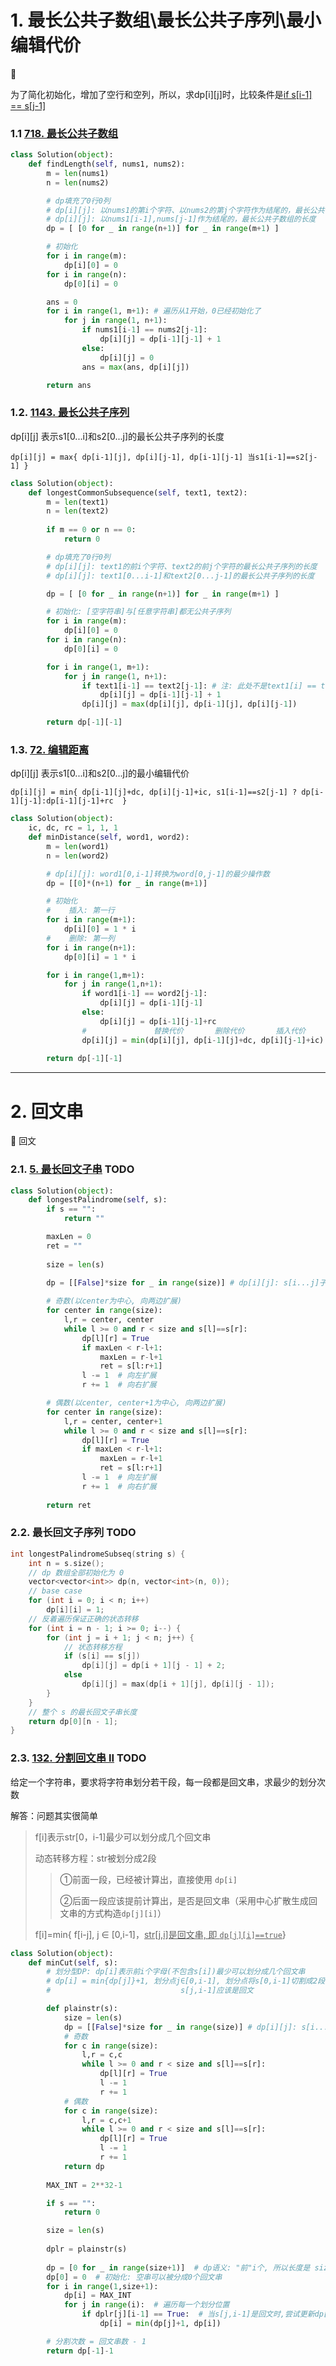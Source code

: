 # 1. 最长公共子数组\最长公共子序列\最小编辑代价

:slightly_smiling_face:

为了简化初始化，增加了空行和空列，所以，求dp\[i\]\[j\]时，比较条件是<u>if s[i-1] == s[j-1]</u>

### 1.1 [718. 最长公共子数组](https://leetcode-cn.com/problems/maximum-length-of-repeated-subarray/)

```python
class Solution(object):
    def findLength(self, nums1, nums2):
        m = len(nums1)
        n = len(nums2)

        # dp填充了0行0列
        # dp[i][j]: 以nums1的第i个字符、以nums2的第j个字符作为结尾的，最长公共子数组的长度
        # dp[i][j]: 以nums1[i-1],nums[j-1]作为结尾的，最长公共子数组的长度
        dp = [ [0 for _ in range(n+1)] for _ in range(m+1) ]

        # 初始化
        for i in range(m):
            dp[i][0] = 0
        for i in range(n):
            dp[0][i] = 0

        ans = 0
        for i in range(1, m+1): # 遍历从1开始，0已经初始化了
            for j in range(1, n+1):
                if nums1[i-1] == nums2[j-1]:
                    dp[i][j] = dp[i-1][j-1] + 1
                else:
                    dp[i][j] = 0
                ans = max(ans, dp[i][j])

        return ans
```


### 1.2. [1143. 最长公共子序列](https://leetcode-cn.com/problems/longest-common-subsequence/)


dp[i][j] 表示s1[0...i]和s2[0...j]的最长公共子序列的长度

`dp[i][j] = max{ dp[i-1][j], dp[i][j-1], dp[i-1][j-1] 当s1[i-1]==s2[j-1] }`

```python
class Solution(object):
    def longestCommonSubsequence(self, text1, text2):
        m = len(text1)
        n = len(text2)
        
        if m == 0 or n == 0:
            return 0

        # dp填充了0行0列
        # dp[i][j]: text1的前i个字符、text2的前j个字符的最长公共子序列的长度
        # dp[i][j]: text1[0...i-1]和text2[0...j-1]的最长公共子序列的长度

        dp = [ [0 for _ in range(n+1)] for _ in range(m+1) ]

        # 初始化: [空字符串]与[任意字符串]都无公共子序列
        for i in range(m):
            dp[i][0] = 0
        for i in range(n):
            dp[0][i] = 0

        for i in range(1, m+1):
            for j in range(1, n+1): 
                if text1[i-1] == text2[j-1]: # 注: 此处不是text1[i] == text2[j] (因为增加了0行0列)
                    dp[i][j] = dp[i-1][j-1] + 1
                dp[i][j] = max(dp[i][j], dp[i-1][j], dp[i][j-1])

        return dp[-1][-1]
```

### 1.3. [72. 编辑距离](https://leetcode-cn.com/problems/edit-distance/)

dp[i][j] 表示s1[0...i]和s2[0...j]的最小编辑代价

`dp[i][j] = min{ dp[i-1][j]+dc, dp[i][j-1]+ic, s1[i-1]==s2[j-1] ? dp[i-1][j-1]:dp[i-1][j-1]+rc  }`

```python
class Solution(object):
    ic, dc, rc = 1, 1, 1
    def minDistance(self, word1, word2):
        m = len(word1)
        n = len(word2)

        # dp[i][j]: word1[0,i-1]转换为word[0,j-1]的最少操作数
        dp = [[0]*(n+1) for _ in range(m+1)]

        # 初始化
        #    插入: 第一行
        for i in range(m+1):
            dp[i][0] = 1 * i
        #    删除: 第一列
        for i in range(n+1):
            dp[0][i] = 1 * i

        for i in range(1,m+1):
            for j in range(1,n+1):
                if word1[i-1] == word2[j-1]:
                    dp[i][j] = dp[i-1][j-1]
                else:
                    dp[i][j] = dp[i-1][j-1]+rc
                #               替换代价       删除代价       插入代价
                dp[i][j] = min(dp[i][j], dp[i-1][j]+dc, dp[i][j-1]+ic)
        
        return dp[-1][-1]
```

----


# 2. 回文串

:slightly_smiling_face: 回文

### 2.1. [5. 最长回文子串](https://leetcode-cn.com/problems/longest-palindromic-substring/)  TODO

```python
class Solution(object):
    def longestPalindrome(self, s):
        if s == "":
    	    return ""

        maxLen = 0
        ret = ""
        
        size = len(s)
        
        dp = [[False]*size for _ in range(size)] # dp[i][j]: s[i...j]子串是否为回文

        # 奇数(以center为中心, 向两边扩展)
        for center in range(size):
            l,r = center, center
            while l >= 0 and r < size and s[l]==s[r]:
                dp[l][r] = True
                if maxLen < r-l+1:
                    maxLen = r-l+1
                    ret = s[l:r+1]
                l -= 1  # 向左扩展
                r += 1  # 向右扩展

        # 偶数(以center, center+1为中心, 向两边扩展)
        for center in range(size):
            l,r = center, center+1
            while l >= 0 and r < size and s[l]==s[r]:
                dp[l][r] = True
                if maxLen < r-l+1:
                    maxLen = r-l+1
                    ret = s[l:r+1]
                l -= 1  # 向左扩展
                r += 1  # 向右扩展
                
        return ret
```



### 2.2. 最长回文子序列  TODO

```c
int longestPalindromeSubseq(string s) {
    int n = s.size();
    // dp 数组全部初始化为 0
    vector<vector<int>> dp(n, vector<int>(n, 0));
    // base case
    for (int i = 0; i < n; i++)
        dp[i][i] = 1;
    // 反着遍历保证正确的状态转移
    for (int i = n - 1; i >= 0; i--) {
        for (int j = i + 1; j < n; j++) {
            // 状态转移方程
            if (s[i] == s[j])
                dp[i][j] = dp[i + 1][j - 1] + 2;
            else
                dp[i][j] = max(dp[i + 1][j], dp[i][j - 1]);
        }
    }
    // 整个 s 的最长回文子串长度
    return dp[0][n - 1];
}
```

### 2.3. [132. 分割回文串 II](https://leetcode-cn.com/problems/palindrome-partitioning-ii/)   TODO

给定一个字符串，要求将字符串划分若干段，每一段都是回文串，求最少的划分次数

解答：问题其实很简单

> f[i]表示str[0，i-1]最少可以划分成几个回文串
>
> 动态转移方程：str被划分成2段
>
> > ①前面一段，已经被计算出，直接使用 `dp[i]`
> >
> > ②后面一段应该提前计算出，是否是回文串（采用中心扩散生成回文串的方式构造`dp[j][i]`）
>
>  f[i]=min{ f[i-j], j ∈ [0,i-1]，<u>str[j,i]是回文串, 即 `dp[j][i]==true`</u>}
```python
class Solution(object):
    def minCut(self, s):
        # 划分型DP: dp[i]表示前i个字母(不包含s[i])最少可以划分成几个回文串
        # dp[i] = min{dp[j]}+1, 划分点j∈[0,i-1], 划分点将s[0,i-1]切割成2段, 分别是s[0,j-1], s[j,i-1]
        #                             s[j,i-1]应该是回文

        def plainstr(s):
            size = len(s)
            dp = [[False]*size for _ in range(size)] # dp[i][j]: s[i...j]是否是回文串
            # 奇数
            for c in range(size):
                l,r = c,c
                while l >= 0 and r < size and s[l]==s[r]:
                    dp[l][r] = True
                    l -= 1
                    r += 1
            # 偶数
            for c in range(size):
                l,r = c,c+1
                while l >= 0 and r < size and s[l]==s[r]:
                    dp[l][r] = True
                    l -= 1
                    r += 1
            return dp
        
        MAX_INT = 2**32-1

        if s == "":
            return 0

        size = len(s)
        
        dplr = plainstr(s)
        
        dp = [0 for _ in range(size+1)]  # dp语义: "前"i个, 所以长度是 size+1
        dp[0] = 0  # 初始化: 空串可以被分成0个回文串
        for i in range(1,size+1):
            dp[i] = MAX_INT
            for j in range(i):  # 遍历每一个划分位置
                if dplr[j][i-1] == True:  # 当s[j,i-1]是回文时,尝试更新dp[i]
                    dp[i] = min(dp[j]+1, dp[i])

        # 分割次数 = 回文串数 - 1
        return dp[-1]-1
```

